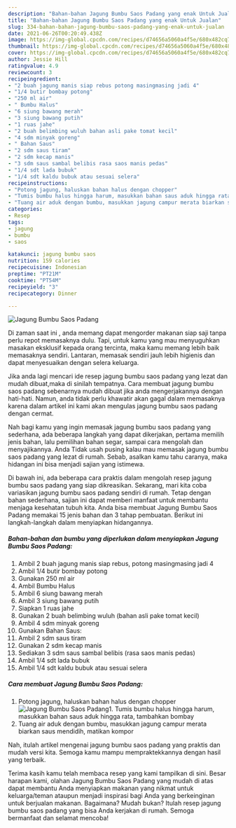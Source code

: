 ```yaml
---
description: "Bahan-bahan Jagung Bumbu Saos Padang yang enak Untuk Jualan"
title: "Bahan-bahan Jagung Bumbu Saos Padang yang enak Untuk Jualan"
slug: 334-bahan-bahan-jagung-bumbu-saos-padang-yang-enak-untuk-jualan
date: 2021-06-26T00:20:49.438Z
image: https://img-global.cpcdn.com/recipes/d74656a5060a4f5e/680x482cq70/jagung-bumbu-saos-padang-foto-resep-utama.jpg
thumbnail: https://img-global.cpcdn.com/recipes/d74656a5060a4f5e/680x482cq70/jagung-bumbu-saos-padang-foto-resep-utama.jpg
cover: https://img-global.cpcdn.com/recipes/d74656a5060a4f5e/680x482cq70/jagung-bumbu-saos-padang-foto-resep-utama.jpg
author: Jessie Hill
ratingvalue: 4.9
reviewcount: 3
recipeingredient:
- "2 buah jagung manis siap rebus potong masingmasing jadi 4"
- "1/4 butir bombay potong"
- "250 ml air"
- " Bumbu Halus"
- "6 siung bawang merah"
- "3 siung bawang putih"
- "1 ruas jahe"
- "2 buah belimbing wuluh bahan asli pake tomat kecil"
- "4 sdm minyak goreng"
- " Bahan Saus"
- "2 sdm saus tiram"
- "2 sdm kecap manis"
- "3 sdm saus sambal belibis rasa saos manis pedas"
- "1/4 sdt lada bubuk"
- "1/4 sdt kaldu bubuk atau sesuai selera"
recipeinstructions:
- "Potong jagung, haluskan bahan halus dengan chopper"
- "Tumis bumbu halus hingga harum, masukkan bahan saus aduk hingga rata, tambahkan bombay"
- "Tuang air aduk dengan bumbu, masukkan jagung campur merata biarkan saus mendidih, matikan kompor"
categories:
- Resep
tags:
- jagung
- bumbu
- saos

katakunci: jagung bumbu saos 
nutrition: 159 calories
recipecuisine: Indonesian
preptime: "PT21M"
cooktime: "PT54M"
recipeyield: "3"
recipecategory: Dinner

---
```



![Jagung Bumbu Saos Padang](https://img-global.cpcdn.com/recipes/d74656a5060a4f5e/680x482cq70/jagung-bumbu-saos-padang-foto-resep-utama.jpg)

Di zaman  saat ini , anda memang dapat mengorder makanan siap saji tanpa perlu repot memasaknya dulu. Tapi, untuk kamu yang mau menyuguhkan masakan eksklusif kepada orang tercinta, maka kamu memang lebih baik memasaknya sendiri. Lantaran, memasak sendiri jauh lebih higienis dan dapat menyesuaikan dengan selera keluarga.

Jika anda lagi mencari ide resep jagung bumbu saos padang yang lezat dan mudah dibuat,maka di sinilah tempatnya. Cara membuat jagung bumbu saos padang  sebenarnya mudah dibuat jika anda mengerjakannya dengan hati-hati. Namun, anda tidak perlu khawatir akan gagal dalam memasaknya 
karena dalam artikel ini kami akan mengulas jagung bumbu saos padang dengan cermat.  



Nah bagi kamu yang ingin memasak jagung bumbu saos padang yang sederhana, ada beberapa langkah yang dapat dikerjakan, pertama memilih jenis bahan, lalu pemilihan bahan segar, sampai cara mengolah dan menyajikannya. Anda Tidak usah pusing kalau mau memasak jagung bumbu saos padang yang lezat di rumah. Sebab, asalkan kamu  tahu caranya, maka hidangan ini bisa menjadi sajian yang istimewa.

Di bawah ini, ada beberapa cara praktis  dalam mengolah resep jagung bumbu saos padang yang siap dikreasikan. Sekarang, mari kita coba variasikan jagung bumbu saos padang sendiri di rumah. Tetap dengan bahan sederhana, sajian ini dapat memberi manfaat untuk membantu menjaga kesehatan tubuh kita. Anda bisa membuat Jagung Bumbu Saos Padang memakai 15 jenis bahan dan 3 tahap pembuatan. Berikut ini langkah-langkah dalam menyiapkan hidangannya.

<!--inarticleads1-->

##### Bahan-bahan dan bumbu yang diperlukan dalam menyiapkan Jagung Bumbu Saos Padang:

1. Ambil 2 buah jagung manis siap rebus, potong masingmasing jadi 4
1. Ambil 1/4 butir bombay potong
1. Gunakan 250 ml air
1. Ambil  Bumbu Halus
1. Ambil 6 siung bawang merah
1. Ambil 3 siung bawang putih
1. Siapkan 1 ruas jahe
1. Gunakan 2 buah belimbing wuluh (bahan asli pake tomat kecil)
1. Ambil 4 sdm minyak goreng
1. Gunakan  Bahan Saus:
1. Ambil 2 sdm saus tiram
1. Gunakan 2 sdm kecap manis
1. Sediakan 3 sdm saus sambal belibis (rasa saos manis pedas)
1. Ambil 1/4 sdt lada bubuk
1. Ambil 1/4 sdt kaldu bubuk atau sesuai selera




<!--inarticleads2-->

##### Cara membuat Jagung Bumbu Saos Padang:

1. Potong jagung, haluskan bahan halus dengan chopper
<img src="https://img-global.cpcdn.com/steps/c61a0e0c6887e6ba/160x128cq70/jagung-bumbu-saos-padang-langkah-memasak-1-foto.jpg" alt="Jagung Bumbu Saos Padang">1. Tumis bumbu halus hingga harum, masukkan bahan saus aduk hingga rata, tambahkan bombay
1. Tuang air aduk dengan bumbu, masukkan jagung campur merata biarkan saus mendidih, matikan kompor




Nah, itulah artikel mengenai  jagung bumbu saos padang  yang praktis dan mudah versi kita. Semoga kamu mampu mempraktekkannya dengan hasil yang terbaik. 

Terima kasih kamu telah membaca resep yang kami tampilkan di sini. Besar harapan kami, olahan  Jagung Bumbu Saos Padang yang mudah di atas dapat membantu Anda menyiapkan makanan yang nikmat untuk keluarga/teman ataupun menjadi inspirasi bagi Anda yang berkeinginan untuk berjualan makanan. Bagaimana? Mudah bukan? Itulah resep jagung bumbu saos padang yang bisa Anda kerjakan di rumah. Semoga bermanfaat dan selamat mencoba!

